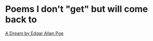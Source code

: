 Poems I don't "get" but will come back to
========================

[A Dream by Edgar Allan Poe](https://www.poetryfoundation.org/poems/44886/a-dream-56d22426d2d30)